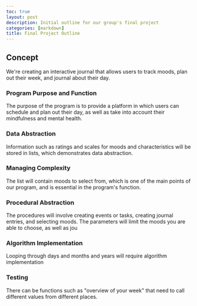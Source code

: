 ```yaml
---
toc: true
layout: post
description: Initial outline for our group's final project
categories: [markdown]
title: Final Project Outline
---
```


## Concept
We're creating an interactive journal that allows users to track moods, plan out their week, and journal about their day.  

### Program Purpose and Function
The purpose of the program is to provide a platform in which users can schedule and plan out their day, as well as take into account their mindfulness and mental health.

### Data Abstraction
Information such as ratings and scales for moods and characteristics will be stored in lists, which demonstrates data abstraction.

### Managing Complexity
The list will contain moods to select from, which is one of the main points of our program, and is essential in the program's function. 

### Procedural Abstraction
The procedures will involve creating events or tasks, creating journal entries, and selecting moods. The parameters will limit the moods you are able to choose, as well as jou

### Algorithm Implementation
Looping through days and months and years will require algorithm implementation

### Testing
There can be functions such as "overview of your week" that need to call different values from different places.
